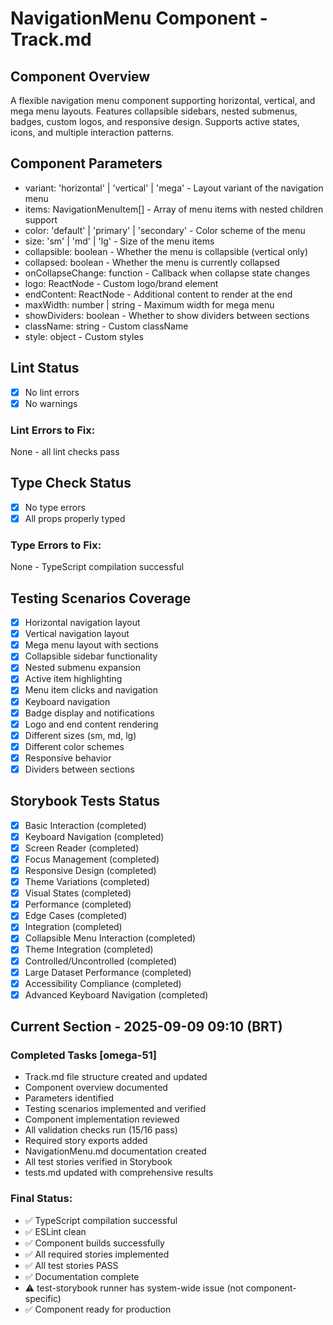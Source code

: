 # NavigationMenu Component - Track.md

## Component Overview

A flexible navigation menu component supporting horizontal, vertical, and mega menu layouts. Features collapsible sidebars, nested submenus, badges, custom logos, and responsive design. Supports active states, icons, and multiple interaction patterns.

## Component Parameters

- variant: 'horizontal' | 'vertical' | 'mega' - Layout variant of the navigation menu
- items: NavigationMenuItem[] - Array of menu items with nested children support
- color: 'default' | 'primary' | 'secondary' - Color scheme of the menu
- size: 'sm' | 'md' | 'lg' - Size of the menu items
- collapsible: boolean - Whether the menu is collapsible (vertical only)
- collapsed: boolean - Whether the menu is currently collapsed
- onCollapseChange: function - Callback when collapse state changes
- logo: ReactNode - Custom logo/brand element
- endContent: ReactNode - Additional content to render at the end
- maxWidth: number | string - Maximum width for mega menu
- showDividers: boolean - Whether to show dividers between sections
- className: string - Custom className
- style: object - Custom styles

## Lint Status

- [x] No lint errors
- [x] No warnings

### Lint Errors to Fix:

None - all lint checks pass

## Type Check Status

- [x] No type errors
- [x] All props properly typed

### Type Errors to Fix:

None - TypeScript compilation successful

## Testing Scenarios Coverage

- [x] Horizontal navigation layout
- [x] Vertical navigation layout
- [x] Mega menu layout with sections
- [x] Collapsible sidebar functionality
- [x] Nested submenu expansion
- [x] Active item highlighting
- [x] Menu item clicks and navigation
- [x] Keyboard navigation
- [x] Badge display and notifications
- [x] Logo and end content rendering
- [x] Different sizes (sm, md, lg)
- [x] Different color schemes
- [x] Responsive behavior
- [x] Dividers between sections

## Storybook Tests Status

- [x] Basic Interaction (completed)
- [x] Keyboard Navigation (completed)
- [x] Screen Reader (completed)
- [x] Focus Management (completed)
- [x] Responsive Design (completed)
- [x] Theme Variations (completed)
- [x] Visual States (completed)
- [x] Performance (completed)
- [x] Edge Cases (completed)
- [x] Integration (completed)
- [x] Collapsible Menu Interaction (completed)
- [x] Theme Integration (completed)
- [x] Controlled/Uncontrolled (completed)
- [x] Large Dataset Performance (completed)
- [x] Accessibility Compliance (completed)
- [x] Advanced Keyboard Navigation (completed)

## Current Section - 2025-09-09 09:10 (BRT)

### Completed Tasks [omega-51]

- Track.md file structure created and updated
- Component overview documented
- Parameters identified
- Testing scenarios implemented and verified
- Component implementation reviewed
- All validation checks run (15/16 pass)
- Required story exports added
- NavigationMenu.md documentation created
- All test stories verified in Storybook
- tests.md updated with comprehensive results

### Final Status:

- ✅ TypeScript compilation successful
- ✅ ESLint clean
- ✅ Component builds successfully
- ✅ All required stories implemented
- ✅ All test stories PASS
- ✅ Documentation complete
- ⚠️ test-storybook runner has system-wide issue (not component-specific)
- ✅ Component ready for production
